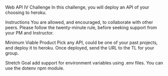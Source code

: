 Web API IV Challenge
In this challenge, you will deploy an API of your choosing to heroku.

Instructions
You are allowed, and encouraged, to collaborate with other peers. Please follow the twenty-minute rule, before seeking support from your PM and Instructor.

Minimum Viable Product
Pick any API, could be one of your past projects, and deploy it to heroku. Once deployed, send the URL to the TL for your group.

Stretch Goal
add support for environment variables using .env files. You can use the dotenv npm module.